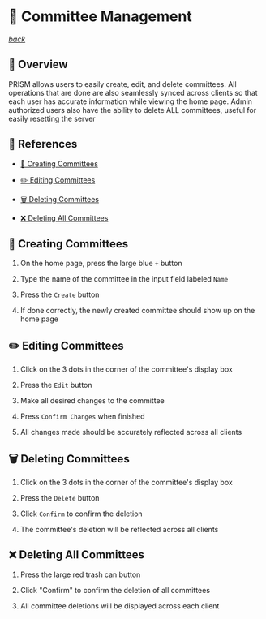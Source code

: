 # 📝 **Committee Management**

[*back*](../../README.md)

## 👀 **Overview**
PRISM allows users to easily create, edit, and delete committees. All operations that are done are also seamlessly synced across clients so that each user has accurate information while viewing the home page. Admin authorized users also have the ability to delete ALL committees, useful for easily resetting the server

## 📑 **References**
* [📝 Creating Committees](#-creating-committees)

* [✏️ Editing Committees](#️-editing-committees)

* [🗑️ Deleting Committees](#️-deleting-committees)

* [❌ Deleting All Committees](#-deleting-all-committees)

## 📝 **Creating Committees**
1. On the home page, press the large blue `+` button

2. Type the name of the committee in the input field labeled `Name`

3. Press the `Create` button

4. If done correctly, the newly created committee should show up on the home page

## ✏️ **Editing Committees**
1. Click on the 3 dots in the corner of the committee's display box

2. Press the `Edit` button

3. Make all desired changes to the committee

4. Press `Confirm Changes` when finished

5. All changes made should be accurately reflected across all clients

## 🗑️ **Deleting Committees**
1. Click on the 3 dots in the corner of the committee's display box

2. Press the `Delete` button

3. Click `Confirm` to confirm the deletion

4. The committee's deletion will be reflected across all clients

## ❌ **Deleting All Committees**
1. Press the large red trash can button

2. Click "Confirm" to confirm the deletion of all committees

3. All committee deletions will be displayed across each client